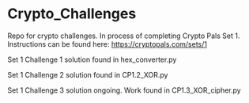 # Crypto_Challenges

Repo for crypto challenges. In process of completing Crypto Pals Set 1. Instructions can be found here: https://cryptopals.com/sets/1

Set 1 Challenge 1 solution found in hex_converter.py

Set 1 Challenge 2 solution found in CP1.2_XOR.py

Set 1 Challenge 3 solution ongoing. Work found in CP1.3_XOR_cipher.py
